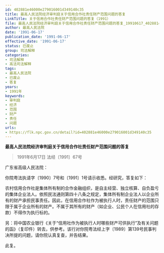 ```yaml
---
id: 402881e46000e279016001d349140c35
title: 最高人民法院经济审判庭关于信用合作社责任财产范围问题的答复
LinkTitle: 关于信用合作社责任财产范围问题的答复（1991）
file: 最高人民法院经济审判庭关于信用合作社责任财产范围问题的答复_19910617_402881e46000e279016001d349140c35.docx
author: 最高人民法院
date: '1991-06-17'
publication_date: '1991-06-17'
effective_date: '1991-06-17'
status: 已废止
group: 司法解释
categories:
- 司法解释
- 高法司法解释
tags:
- 最高人民法院
- 已废止
- 答复
years:
- 1991年
keywords:
- 审判庭
- 经济
- 范围
- 财产
- 责任
- 问题
urls:
- https://flk.npc.gov.cn/detail?id=402881e46000e279016001d349140c35
---
```


**最高人民法院经济审判庭关于信用合作社责任财产范围问题的答复**

> 1991年6月17日 法经〔1991〕67号

广东省高级人民法院：

你院粤法执请字〔1990〕7号和〔1991〕1号请示收悉。经研究，答复如下：

农村信用合作社是集体所有制的合作金融组织，是自主经营、独立核算、自负盈亏的集体企业法人。依照民法通则第四十八条之规定，集体所有制企业法人以企业所有的财产承担民事责任。因此，在信用合作社作为被执行人时，责任财产的范围只限于属于企业所有的财产。不属于其所有的财产（如企业、公民个人在信用社的存款）不得作为执行标的。

另：将中国农业银行《关于“信用社作为被执行人时哪些财产可供执行”及有关问题的函》（复印件）转去，供参考。该行对你院粤法经上字〔1989〕第139号民事判决所提的问题，请你院认真复查，并告结果。

此复。
